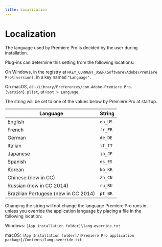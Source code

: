 ```yaml
---
title: Localization
---
```

# Localization

The language used by Premiere Pro is decided by the user during installation.

Plug-ins can determine this setting from the following locations:

On Windows, in the registry at `HKEY_CURRENT_USER\Software\Adobe\Premiere Pro\[version]`, in a key named `"Language"`.

On macOS, at `~/Library/Preferences/com.Adobe.Premiere Pro.[version].plist`, at `Root > Language`.

The string will be set to one of the values below by Premiere Pro at startup.

|               Language               | String  |
| ------------------------------------ | ------- |
| English                              | `en_US` |
| French                               | `fr_FR` |
| German                               | `de_DE` |
| Italian                              | `it_IT` |
| Japanese                             | `ja_JP` |
| Spanish                              | `es_ES` |
| Korean                               | `ko_KR` |
| Chinese (new in CC)                  | `zh_CN` |
| Russian (new in CC 2014)             | `ru_RU` |
| Brazilian Portugese (new in CC 2014) | `pt_BR` |

Changing the string will not change the language Premiere Pro runs in, unless you override the application language by placing a file in the following location:

Windows: `[App installation folder]\lang-override.txt`

macOS: `[App Installation folder]/[Premiere Pro application package]/Contents/lang-override.txt`
